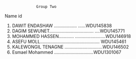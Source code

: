                   Group Two
   Name                               id
1. DAWIT ENDASHAW        ……………… ……WDU145838  
2. DAGIM SEWUNET………………………..……   ….WDU145771 
3. MOHAMMED HASSEN…………  ………………..….WDU146918        
4. ASEFU  MOLL………………………………..………   WDU145461 
5. KALEWONGIL TENAGNE ………………………...WDU146502
6. Esmael Mohammed   ………………………....WDU1301067 
 
